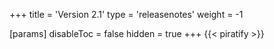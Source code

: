 +++
title = 'Version 2.1'
type = 'releasenotes'
weight = -1

[params]
  disableToc = false
  hidden = true
+++
{{< piratify >}}
